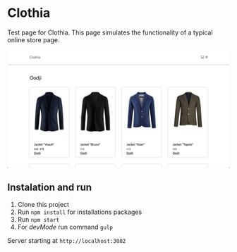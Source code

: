 # Clothia

Test page for Clothia.
This page simulates the functionality of a typical online store page.

![Screen](README.img/screen.png)

## Instalation and run
1. Clone this project
2. Run `npm install` for installations packages
3. Run `npm start`
4. For _devMode_ run command `gulp`

Server starting at `http://localhost:3002`